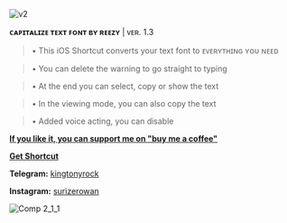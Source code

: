 ![v2](https://user-images.githubusercontent.com/57829878/222650670-01f180a4-d437-4dae-a005-b20f71b65023.png)

**ᴄᴀᴘɪᴛᴀʟɪᴢᴇ ᴛᴇxᴛ ꜰᴏɴᴛ ʙʏ ʀᴇᴇᴢʏ** | ᴠᴇʀ. 1.3


>• This iOS Shortcut converts your text font to ᴇᴠᴇʀʏᴛʜɪɴɢ ʏᴏᴜ ɴᴇᴇᴅ 

>• You can delete the warning to go straight to typing 

>• At the end you can select, copy or show the text 

>• In the viewing mode, you can also copy the text 

>• Added voice acting, you can disable

**[If you like it, you can support me on "buy me a coffee"](https://www.buymeacoffee.com/surizerowan)**

[**Get Shortcut**](https://www.icloud.com/shortcuts/048eacc9ab284abe9d5481909b092098)


**Telegram:** [kingtonyrock](https://t.me/kingtonyrock) 

**Instagram:** [surizerowan](https://www.instagram.com/surizerowan/)



![Comp 2_1_1](https://user-images.githubusercontent.com/57829878/222695946-2c537085-b970-4f31-a91f-e662d1b0f297.gif)
